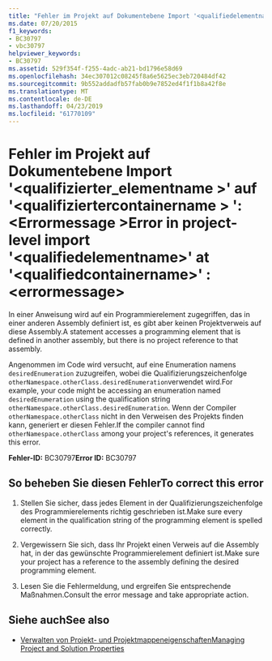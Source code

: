 ```yaml
---
title: "Fehler im Projekt auf Dokumentebene Import '<qualifiedelementname>'at'<qualifiedcontainername>': <errormessage>"
ms.date: 07/20/2015
f1_keywords:
- BC30797
- vbc30797
helpviewer_keywords:
- BC30797
ms.assetid: 529f354f-f255-4adc-ab21-bd1796e58d69
ms.openlocfilehash: 34ec307012c08245f8a6e5625ec3eb720484df42
ms.sourcegitcommit: 9b552addadfb57fab0b9e7852ed4f1f1b8a42f8e
ms.translationtype: MT
ms.contentlocale: de-DE
ms.lasthandoff: 04/23/2019
ms.locfileid: "61770109"
---
```

# <a name="error-in-project-level-import-qualifiedelementname-at-qualifiedcontainername--errormessage"></a><span data-ttu-id="9b84c-102">Fehler im Projekt auf Dokumentebene Import '\<qualifizierter_elementname >' auf '\<qualifiziertercontainername > ': \<Errormessage ></span><span class="sxs-lookup"><span data-stu-id="9b84c-102">Error in project-level import '\<qualifiedelementname>' at '\<qualifiedcontainername>' : \<errormessage></span></span>
<span data-ttu-id="9b84c-103">In einer Anweisung wird auf ein Programmierelement zugegriffen, das in einer anderen Assembly definiert ist, es gibt aber keinen Projektverweis auf diese Assembly.</span><span class="sxs-lookup"><span data-stu-id="9b84c-103">A statement accesses a programming element that is defined in another assembly, but there is no project reference to that assembly.</span></span>  
  
 <span data-ttu-id="9b84c-104">Angenommen im Code wird versucht, auf eine Enumeration namens `desiredEnumeration` zuzugreifen, wobei die Qualifizierungszeichenfolge `otherNamespace.otherClass.desiredEnumeration`verwendet wird.</span><span class="sxs-lookup"><span data-stu-id="9b84c-104">For example, your code might be accessing an enumeration named `desiredEnumeration` using the qualification string `otherNamespace.otherClass.desiredEnumeration`.</span></span> <span data-ttu-id="9b84c-105">Wenn der Compiler `otherNamespace.otherClass` nicht in den Verweisen des Projekts finden kann, generiert er diesen Fehler.</span><span class="sxs-lookup"><span data-stu-id="9b84c-105">If the compiler cannot find `otherNamespace.otherClass` among your project's references, it generates this error.</span></span>  
  
 <span data-ttu-id="9b84c-106">**Fehler-ID:** BC30797</span><span class="sxs-lookup"><span data-stu-id="9b84c-106">**Error ID:** BC30797</span></span>  
  
## <a name="to-correct-this-error"></a><span data-ttu-id="9b84c-107">So beheben Sie diesen Fehler</span><span class="sxs-lookup"><span data-stu-id="9b84c-107">To correct this error</span></span>  
  
1. <span data-ttu-id="9b84c-108">Stellen Sie sicher, dass jedes Element in der Qualifizierungszeichenfolge des Programmierelements richtig geschrieben ist.</span><span class="sxs-lookup"><span data-stu-id="9b84c-108">Make sure every element in the qualification string of the programming element is spelled correctly.</span></span>  
  
2. <span data-ttu-id="9b84c-109">Vergewissern Sie sich, dass Ihr Projekt einen Verweis auf die Assembly hat, in der das gewünschte Programmierelement definiert ist.</span><span class="sxs-lookup"><span data-stu-id="9b84c-109">Make sure your project has a reference to the assembly defining the desired programming element.</span></span>  
  
3. <span data-ttu-id="9b84c-110">Lesen Sie die Fehlermeldung, und ergreifen Sie entsprechende Maßnahmen.</span><span class="sxs-lookup"><span data-stu-id="9b84c-110">Consult the error message and take appropriate action.</span></span>  
  
## <a name="see-also"></a><span data-ttu-id="9b84c-111">Siehe auch</span><span class="sxs-lookup"><span data-stu-id="9b84c-111">See also</span></span>

- [<span data-ttu-id="9b84c-112">Verwalten von Projekt- und Projektmappeneigenschaften</span><span class="sxs-lookup"><span data-stu-id="9b84c-112">Managing Project and Solution Properties</span></span>](/visualstudio/ide/managing-project-and-solution-properties)
